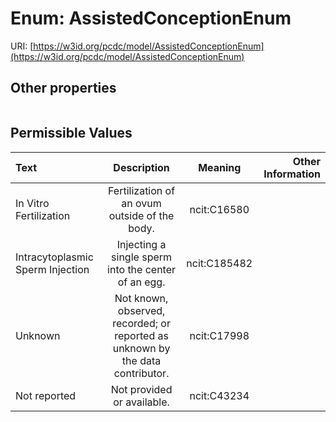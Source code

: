 
# Enum: AssistedConceptionEnum




URI: [https://w3id.org/pcdc/model/AssistedConceptionEnum](https://w3id.org/pcdc/model/AssistedConceptionEnum)


## Other properties

|  |  |  |
| --- | --- | --- |

## Permissible Values

| Text | Description | Meaning | Other Information |
| :--- | :---: | :---: | ---: |
| In Vitro Fertilization | Fertilization of an ovum outside of the body. | ncit:C16580 |  |
| Intracytoplasmic Sperm Injection | Injecting a single sperm into the center of an egg. | ncit:C185482 |  |
| Unknown | Not known, observed, recorded; or reported as unknown by the data contributor. | ncit:C17998 |  |
| Not reported | Not provided or available. | ncit:C43234 |  |

